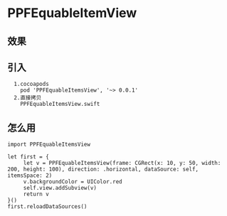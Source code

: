 # PPFEquableItemView

## 效果


## 引入

```
  1.cocoapods
    pod 'PPFEquableItemsView', '~> 0.0.1'
  2.直接拷贝
    PPFEquableItemsView.swift
```

## 怎么用
```
import PPFEquableItemsView
```

```
let first = {
     let v = PPFEquableItemsView(frame: CGRect(x: 10, y: 50, width: 200, height: 100), direction: .horizontal, dataSource: self, itemsSpace: 2)
     v.backgroundColor = UIColor.red
     self.view.addSubview(v)
     return v
}()
first.reloadDataSources()
```
